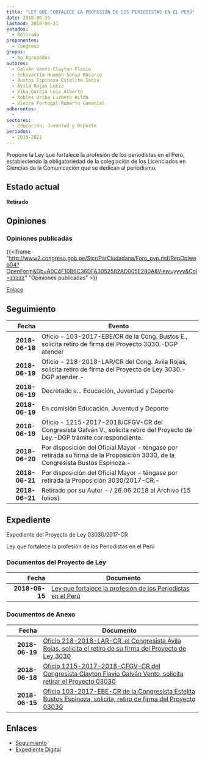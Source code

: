 ```yaml
---
title: "LEY QUE FORTALECE LA PROFESIÓN DE LOS PERIODISTAS EN EL PERÚ"
date: 2018-06-15
lastmod: 2018-06-21
estados: 
  - Retirado
proponentes: 
  - Congreso
grupos: 
  - No Agrupados
autores: 
  - Galván Vento Clayton Flavio
  - Echevarría Huamán Sonia Rosario
  - Bustos Espinoza Estelita Sonia
  - Ávila Rojas Lucio
  - Yika García Luis Alberto
  - Robles Uribe Lizbeth Hilda
  - Vieira Portugal Roberto Gamaniel
adherentes: 
  - 
sectores: 
  - Educación, Juventud y Deporte
periodos: 
  - 2016-2021
---
```


Propone la Ley que fortalece la profesión de los periodistas en el Perú, estableciendo la obligatoriedad de la colegiación de los Licenciados en Ciencias de la Comunicación que se dedican al periodismo.


## Estado actual

**Retirado**

## Opiniones

### Opiniones publicadas

{{<iframe "http://www2.congreso.gob.pe/Sicr/ParCiudadana/Foro_pvp.nsf/RepOpiweb04?OpenForm&Db=A0C4F10B6C36DFA3052582AD005E280A&View=yyyy&Col=zzzzz" "Opiniones publicadas" >}}

[Enlace](http://www2.congreso.gob.pe/Sicr/ParCiudadana/Foro_pvp.nsf/RepOpiweb04?OpenForm&Db=A0C4F10B6C36DFA3052582AD005E280A&View=yyyy&Col=zzzzz)

## Seguimiento

| Fecha | Evento |
|------:|--------|
| **2018-06-18** | Oficio - 103-2017-EBE/CR de la Cong. Bustos E., solicita retiro de firma del Proyecto 3030.-DGP atender|
| **2018-06-19** | Oficio - 218-2018-LAR/CR del Cong. Avila Rojas, solicita retiro de firma del Proyecto de Ley 3030.-DGP atender.-|
| **2018-06-19** | Decretado a... Educación, Juventud y Deporte|
| **2018-06-19** | En comisión Educación, Juventud y Deporte|
| **2018-06-19** | Oficio - 1215-2017-2018/CFGV-CR del Congresista Galván V., solicita retiro del Proyecto de Ley.-DGP trámite correspondiente.|
| **2018-06-20** | Por disposición del Oficial Mayor - téngase por retirada su firma de la Proposición 3030, de la Congresista Bustos Espinoza.-|
| **2018-06-21** | Por disposición del Oficial Mayor - téngase por retirada la Proposición 3030/2017-CR.-|
| **2018-06-21** | Retirado por su Autor - / 26.06.2018 al Archivo (15 folios)|


## Expediente

Expediente del Proyecto de Ley 03030/2017-CR

Ley que fortalece la profesión de los Periodistas en el Perú


### Documentos del Proyecto de Ley

| Fecha | Documento |
|------:|--------|
| **2018-06-15** | [Ley que fortalece la profesión de los Periodistas en el Perú](http://www.leyes.congreso.gob.pe/Documentos/2016_2021/Proyectos_de_Ley_y_de_Resoluciones_Legislativas/PL0303020180615..pdf) |

### Documentos de Anexo

| Fecha | Documento |
|------:|--------|
| **2018-06-19** | [Oficio 218-2018-LAR-CR, el Congresista Ávila Rojas, solicita el retiro de su firma del Proyecto de Ley 3030](http://www.leyes.congreso.gob.pe/Documentos/2016_2021/Retiro_de_Firmas/Proyectos/OFICIO-218-2018-LAR-CR.PDF) |
| **2018-06-18** | [Oficio 1215-2017-2018-CFGV-CR del Congresista Clayton Flavio Galván Vento, solicita retirar el Proyecto 03030](http://www.leyes.congreso.gob.pe/Documentos/2016_2021/Oficios/Congresistas/OFICIO-1215-2017-2018-CFGV-CR.pdf) |
| **2018-06-15** | [Oficio 103-2017-EBE-CR de la Congresista Estelita Bustos Espinoza, solicita, retiro de firma del Proyecto 03030](http://www.leyes.congreso.gob.pe/Documentos/2016_2021/Oficios/Congresistas/OFICIO-103-2017-EBE-CR.pdf) |

## Enlaces 

- [Seguimiento](http://www2.congreso.gob.pe/Sicr/TraDocEstProc/CLProLey2016.nsf/f7fff46988ca05b1052578e100829cc7/1f3c8d858384dc62052582ad005752f7?OpenDocument)
- [Expediente Digital](http://www2.congreso.gob.pe/Sicr/TraDocEstProc/CLProLey2016.nsf/f7fff46988ca05b1052578e100829cc7/1f3c8d858384dc62052582ad005752f7?OpenDocument&Click=05257FB7005EB655.eb71d0cf91d8294e05256cdf006b5706/$Body/0.1C6C)
